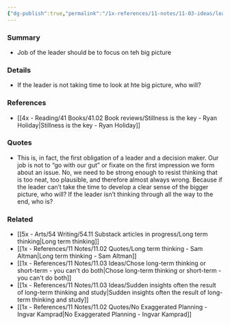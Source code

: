 ```yaml
---
{"dg-publish":true,"permalink":"/1x-references/11-notes/11-03-ideas/leaders-job-is-to-think-of-the-big-picture/","title":"Leaders job is to think of the big picture","created":"2024-03-08T21:29:00.504+03:00","updated":"2024-03-08T21:33:51.528+03:00"}
---
```



### Summary
- Job of the leader should be to focus on teh big picture

### Details
- If the leader is not taking time to look at hte big picture, who will?

### References
- [[4x - Reading/41 Books/41.02 Book reviews/Stillness is the key - Ryan Holiday\|Stillness is the key - Ryan Holiday]]

### Quotes
- This is, in fact, the first obligation of a leader and a decision maker. Our job is not to “go with our gut” or fixate on the first impression we form about an issue. No, we need to be strong enough to resist thinking that is too neat, too plausible, and therefore almost always wrong. Because if the leader can’t take the time to develop a clear sense of the bigger picture, who will? If the leader isn’t thinking through all the way to the end, who is?


### Related
- [[5x - Arts/54 Writing/54.11 Substack articles in progress/Long term thinking\|Long term thinking]]
- [[1x - References/11 Notes/11.02 Quotes/Long term thinking - Sam Altman\|Long term thinking - Sam Altman]]
- [[1x - References/11 Notes/11.03 Ideas/Chose long-term thinking or short-term - you can't do both\|Chose long-term thinking or short-term - you can't do both]]
- [[1x - References/11 Notes/11.03 Ideas/Sudden insights often the result of long-term thinking and study\|Sudden insights often the result of long-term thinking and study]]
- [[1x - References/11 Notes/11.02 Quotes/No Exaggerated Planning - Ingvar Kamprad\|No Exaggerated Planning - Ingvar Kamprad]]
